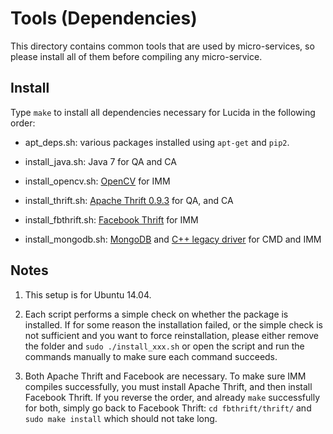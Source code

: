 # Tools (Dependencies)

This directory contains common tools that are used by micro-services, so please install
all of them before compiling any micro-service.

## Install

Type `make` to install all dependencies necessary for Lucida in the following order:

- apt_deps.sh: various packages installed using `apt-get` and `pip2`. 

- install_java.sh: Java 7 for QA and CA

- install_opencv.sh: [OpenCV](http://opencv.org/) for IMM

- install_thrift.sh: [Apache Thrift 0.9.3](https://thrift.apache.org/) for QA, and CA

- install_fbthrift.sh: [Facebook Thrift](https://github.com/facebook/fbthrift) for IMM

- install_mongodb.sh: [MongoDB](https://www.mongodb.com/)
and [C++ legacy driver](https://github.com/mongodb/mongo-cxx-driver/tree/legacy) for CMD and IMM

## Notes

1. This setup is for Ubuntu 14.04.

2. Each script performs a simple check on whether the package is
installed. If for some reason the installation failed, or the simple check
is not sufficient and you want to force reinstallation,
please either remove the folder and ```sudo ./install_xxx.sh``` 
or open the script and run the commands manually to make sure each command succeeds.

3. Both Apache Thrift and Facebook are necessary. To make sure IMM
compiles successfully, you must install Apache Thrift, and then install Facebook Thrift.
If you reverse the order, and already `make` successfully for both,
simply go back to Facebook Thrift: `cd fbthrift/thrift/`
and `sudo make install` which should not take long.
